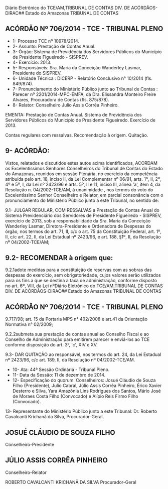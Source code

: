 Diário Eletrônico do TCE/AM,TRIBUNAL DE CONTAS DIV. DE ACÓRDÃOS-DIRAC## Estado do Amazonas TRIBUNAL DE CONTAS

## ACÓRDÃO Nº 706/2014 - TCE - TRIBUNAL PLENO

- 1- Processo TCE nº 10978/2014.
- 2- Assunto: Prestação de Contas Anual.
- 3-  Órgão: Sistema  de  Previdência  dos  Servidores  Públicos  do  Município  de  Presidente Figueiredo - SISPREV.
- 4- Exercício: 2013.
- 5- Responsáveis: Sra. Maria da Conceição Wanderley Lasmar, Presidente do SISPREV.
- 6- Unidade Técnica : DICERP - Relatório Conclusivo n° 10/2014 (fls. 849/874).
- 7-  Pronunciamento  do  Ministério  Público  junto  ao  Tribunal  de  Contas :  Parecer  nº 2201/2014-MPC-EMFA,  da  Dra.  Elissandra  Monteiro  Freire  Alvares,  Procuradora  de Contas (fls. 875/878).
- 8- Relator: Conselheiro Julio Assis Corrêa Pinheiro.

EMENTA: Prestação de Contas Anual. Sistema de Previdência dos  Servidores  Públicos do Município  de  Presidente  Figueiredo.  Exercício de 2013.

Contas regulares com ressalvas. Recomendação à origem. Quitação.

## 9- ACÓRDÃO:

Vistos, relatados e discutidos estes autos acima identificados,  ACORDAM os Excelentíssimos  Senhores Conselheiros do Tribunal de Contas do Estado do Amazonas, reunidos em sessão Plenária, no exercício da competência atribuída pelo art. 18, inciso II, da Lei Complementar nº 06/91, arts. 1º, II, 2º, 4º e 5º, I, da Lei nº 2423/96 e arts.  5º,  II  e  11,  inciso  III,  alínea  'a',  item  4,  da  Resolução  n.  04/2002-TCE/AM,  à unanimidade ,  nos  termos do voto do Excelentíssimo  Senhor Conselheiro e Relator, em parcial consonância com o pronunciamento do Ministério Público junto a este Tribunal, no sentido de:

9.1-  JULGAR  REGULAR,  COM  RESSALVAS a  Prestação  de  Contas Anual  do  Sistema  Previdenciário  dos  Servidores  de  Presidente  Figueiredo  -  SISPREV, exercício de 2013, sob a responsabilidade da Sra. Maria da Conceição Wanderley Lasmar, Diretora-Presidente e Ordenadora de Despesas do órgão, nos termos do art. 71, II, c/c o art. 75 da Constituição Federal, art. 1º, II, c/c art. 22, II, da Lei Estadual nº 2423/96, e art. 188, §1º, II, da Resolução nº 04/2002-TCE/AM;

## 9.2- RECOMENDAR à origem que:

9.2.1adote medidas para a constituição de reservas com as sobras das despesas do exercício, sem obrigatoriedade, cujos valores serão utilizados para os fins a que  se  destina  a  taxa  de  administração,  conforme  disposto  no  art.  6º,  VIII,  da  Lei  nºDiário Eletrônico do TCE/AM,TRIBUNAL DE CONTAS DIV. DE ACÓRDÃOS-DIRAC## Estado do Amazonas TRIBUNAL DE CONTAS

## ACÓRDÃO Nº 706/2014 - TCE - TRIBUNAL PLENO

9.717/98;  art.  15  da  Portaria  MPS  n°  402/2008  e  art.41  da  Orientação  Normativa  n° 02/2009;

9.2.2submeta  sua  prestação  de contas  anual  ao  Conselho  Fiscal  e  ao Conselho de Administração para emitirem parecer e enviá-los ao TCE conforme disposição do art. 3°, 'c', XIV e XV.

9.3-  DAR  QUITAÇÃO ao  responsável,  nos  termos  do  art.  24,  da  Lei Estadual nº 2423/96, c/c art. 189, II, da Resolução nº 04/2002-TCE/AM.

- 10- Ata: 44ª Sessão Ordinária - Tribunal Pleno.
- 11- Data da Sessão: 11 de dezembro de 2014.
- 12- Especificação do quorum: Conselheiros: Josué Cláudio de Souza Filho (Presidente), Julio  Cabral,  Júlio  Assis  Corrêa  Pinheiro,  Érico  Xavier  Desterro  e  Silva,  Yara  Amazônia Lins Rodrigues dos Santos, Mário José de Moraes Costa Filho (Convocado) e Alípio Reis Firmo Filho (Convocado).

13- Representante do Ministério Público junto a este Tribunal: Dr. Roberto Cavalcanti Krichanã da Silva, Procurador-Geral.

## JOSUÉ CLÁUDIO DE SOUZA FILHO

Conselheiro-Presidente

## JÚLIO ASSIS CORRÊA PINHEIRO

Conselheiro-Relator

ROBERTO CAVALCANTI KRICHANÃ DA SILVA Procurador-Geral